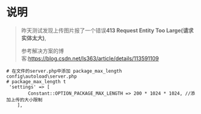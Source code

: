 [^created_at]:2021/11/25
[^authot]:姚留洋

# 说明

> 昨天测试发现上传图片报了一个错误**413 Request Entity Too Large(请求实体太大)**,
>
> 参考解决方案的博客:https://blog.csdn.net/ls363/article/details/113591109

```shell
# 在文件的server.php中添加 package_max_length
config\autoload\server.php
# package_max_length t
 'settings' => [
        Constant::OPTION_PACKAGE_MAX_LENGTH => 200 * 1024 * 1024, //添加上传的大小限制
    ],
```

